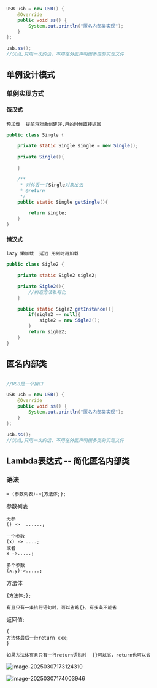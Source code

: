 ```java
USB usb = new USB() {
    @Override
    public void ss() {
        System.out.println("匿名内部类实现");
    }
};

usb.ss();
//优点,只用一次的话，不用在外面声明很多类的实现文件
```







##  单例设计模式

### 单例实现方式

#### 饿汉式

```properties
预加载  提前将对象创建好,用的时候直接返回
```

```java
public class Single {

    private static Single single = new Single();

    private Single(){

    }

    /**
     * 对外丢一个Single对象出去
     * @return
     */
    public static Single getSingle(){

        return single;
    }
}

```

#### 懒汉式

```properties
lazy 懒加载  延迟 用到时再加载
```

```java
public class Sigle2 {

    private static Sigle2 sigle2;

    private Sigle2(){
        //构造方法私有化
    }

    public static Sigle2 getInstance(){
        if(sigle2 == null){
            sigle2 = new Sigle2();
        }
        return sigle2;
    }
}
```





## 匿名内部类

```java

//USB是一个接口

USB usb = new USB() {
    @Override
    public void ss() {
        System.out.println("匿名内部类实现");
    }
};

usb.ss();
//优点,只用一次的话，不用在外面声明很多类的实现文件
```





## Lambda表达式 -- 简化匿名内部类

### 语法

```properties
= (参数列表)->{方法体;};
```

参数列表

```properties
无参
() ->  ......;

一个参数
(x) -> ....;
或者
x ->.....;

多个参数
(x,y)->.....;
```

方法体

```properties
{方法体;};

有且只有一条执行语句时，可以省略{}，有多条不能省

```

返回值:

```properties
{
方法体最后一行return xxx;
}

如果方法体有且只有一行return语句时  {}可以省，return也可以省
```

![image-20250307173124310](D:\Java113\IDEA\笔记\java01\assets\image-20250307173124310.png)

![image-20250307174003946](D:\Java113\IDEA\笔记\java01\assets\image-20250307174003946.png)

